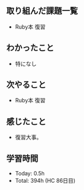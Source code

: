 ## 取り組んだ課題一覧
- Ruby本 復習
## わかったこと
- 特になし
## 次やること
- Ruby本 復習
## 感じたこと
- 復習大事。
## 学習時間
- Today: 0.5h
- Total: 394h (HC 86日目)